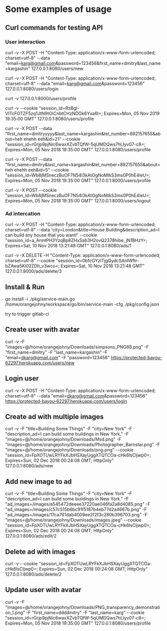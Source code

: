 # Some examples of usage

## Curl commands for testing API

### User interaction

curl -v -X POST -H "Content-Type: application/x-www-form-urlencoded; charset=utf-8" --data "email=karg@gmail.com&password=123456&first_name=dmitry&last_name=kargashin" 127.0.0.1:8080/users/new

curl -v -X POST -H "Content-Type: application/x-www-form-urlencoded; charset=utf-8" --data "email=karg@gmail.com&password=123456" 127.0.0.1:8080/users/login

curl -v 127.0.0.1:8000/users/profile

curl -v --cookie "session_id=RzBgl-VlTcFOTZF5zq1JtN9tOiCnbtCHzNDGk6Yxa6I=; Expires=Mon, 05 Nov 2019 19:35:00 GMT" 127.0.0.1:8080/users/profile

curl -v -X POST --data "first_name=dmitryyyyy&last_name=kargashin&tel_number=892157655&about=heh ehehh eeh&id=21" --cookie "session_id=rGrjp9pjNic6waxXZvbTQfW-5qUMDQws7hLlyv07-c8=; Expires=Mon, 05 Nov 2018 19:35:00 GMT" 127.0.0.1:8080/users/profile

curl -v -X POST --data "first_name=dmitry&last_name=kargashin&tel_number=892157655&about=heh ehehh eeh&id=5" --cookie "session_id=Wb8jMSneczBuOF7N54l3kAtOgNoMIkS3ms0P0hE4leU=; Expires=Mon, 05 Nov 2018 19:35:00 GMT" 127.0.0.1:8000/users/profile

curl -v -X POST --cookie "session_id=Wb8jMSneczBuOF7N54l3kAtOgNoMIkS3ms0P0hE4leU=; Expires=Mon, 05 Nov 2018 19:35:00 GMT" 127.0.0.1:8000/users/logout

### Ad intercation

curl -v -X POST -H "Content-Type: application/x-www-form-urlencoded; charset=utf-8" --data 'city=London&title=House Building&description_ad=I can build any house that you want!' --cookie "session_id=a_ArmtPH3YzqBp8ZHxSab3H2ovQ2378hibe_jN1BHzY=; Expires=Sat, 10 Nov 2018 13:21:48 GMT" 127.0.0.1:8080/ads/1

curl -v -X DELETE -H "Content-Type: application/x-www-form-urlencoded; charset=utf-8" --cookie "session_id=0bfcGYzlTjgQydcSAnIWftr-bZAwa5Ki02ZDh_v3wco=; Expires=Sat, 10 Nov 2018 13:21:48 GMT" 127.0.0.1:8000/ads/delete/3

## Install & Run

go install -i ./pkg/service-main.go
/home/orangejohny/workspace/go/bin/service-main -cfg ./pkg/config.json

try to trigger gitlab-ci

## Create user with avatar

curl -v -F "images=@/home/orangejohny/Downloads/simpsons_PNG88.png" -F "first_name=dmitry" -F "last_name=kargashin" -F "email=dkarg@gmail.com" -F "password=123456" https://protected-bayou-62297.herokuapp.com/users/new

## Login user

curl -v -X POST -H "Content-Type: application/x-www-form-urlencoded; charset=utf-8" --data "email=dkarg@gmail.com&password=123456" https://protected-bayou-62297.herokuapp.com/users/login

## Create ad with multiple images

curl -v -F "title=Building Some Things" -F "city=New York" -F "description_ad=I can build some buildings in New York." -F "images=@/home/orangejohny/Downloads/Msd.png" -F "images=@/home/orangejohny/Downloads/Photographer_Barnstar.png" -F "images=@/home/orangejohny/Downloads/png.png" --cookie "session_id=FpXOTUwLRYFkXJbHSXayUggXTQTCOa-cHk6lsCljwp0=; Expires=Sun, 02 Dec 2018 00:24:08 GMT; HttpOnly" 127.0.0.1:8080/ads/new

## Add new image to ad

curl -v -F "title=Building Some Things" -F "city=New York" -F "description_ad=I can build some buildings in New York." -F "ad_images=/images/a545472deeee37220ae046fa2a8d4085.png" -F "ad_images=/images/c57c515b6bc91f5187b4eb77d2a4667b.png" -F "ad_images=/images/17ca761dab4009ee2f2f3c280b396703.png" -F "images=@/home/orangejohny/Downloads/images.jpeg" --cookie "session_id=FpXOTUwLRYFkXJbHSXayUggXTQTCOa-cHk6lsCljwp0=; Expires=Sun, 02 Dec 2018 00:24:08 GMT; HttpOnly" 127.0.0.1:8080/ads/edit/2

## Delete ad with images

curl -v --cookie "session_id=FpXOTUwLRYFkXJbHSXayUggXTQTCOa-cHk6lsCljwp0=; Expires=Sun, 02 Dec 2018 00:24:08 GMT; HttpOnly" 127.0.0.1:8080/ads/delete/2

## Update user with avatar

curl -v -F "images=@/home/orangejohny/Downloads/PNG_transparency_demonstration_1.png" -F "first_name=ddddmitry" -F "last_name=karg" --cookie "session_id=rGrjp9pjNic6waxXZvbTQfW-5qUMDQws7hLlyv07-c8=; Expires=Mon, 05 Nov 2018 19:35:00 GMT" 127.0.0.1:8080/users/profile